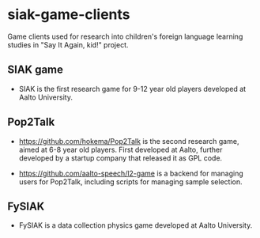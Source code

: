 # siak-game-clients

Game clients used for research into children's foreign language learning studies in "Say It Again, kid!" project.

## SIAK game

* SIAK is the first research game for 9-12 year old players developed at Aalto University.

## Pop2Talk

* https://github.com/hokema/Pop2Talk is the second research game, aimed at 6-8 year old players. First developed at Aalto, further developed by a startup company that released it as GPL code.

* https://github.com/aalto-speech/l2-game is a backend for managing users for Pop2Talk, including scripts for managing sample selection.

## FySIAK

* FySIAK is a data collection physics game developed at Aalto University.

